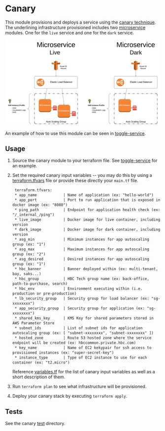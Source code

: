 # Canary

This module provisions and deploys a service using the [canary technique](https://martinfowler.com/bliki/CanaryRelease.html). The underlining infrastructure provisioned includes two [microservice](../microservice) modules. One for the `live` service and one for the `dark` service.

![Canary Infrastructure](canary-diagram.png)

An example of how to use this module can be seen in [toggle-service](https://github.com/saksdirect/toggle-service/tree/master/infrastructure/terraform/toggles).

## Usage

1. Source the canary module to your terraform file. See [toggle-service](https://github.com/saksdirect/toggle-service/blob/master/infrastructure/terraform/toggles/main.tf) for an example.
2. Set the required canary input variables -- you may do this by using a [terraform.tfvars](https://www.terraform.io/intro/getting-started/variables.html#from-a-file) file or provide these directly your `main.tf` file.

        terraform.tfvars:
        * app_name            | Name of application (ex: "hello-world")
        * app_port            | Port to run application that is exposed in docker image (ex: "8080") 
        * ping_path           | Endpoint for application health check (ex: "/_internal_/ping")
        * live_image          | Docker image for live container, including version
        * dark_image          | Docker image for dark container, including version
        * asg_min             | Minimum instances for app autoscaling group (ex: "1")
        * asg_max             | Maximum instances for app autoscaling group (ex: "2")
        * asg_desired         | Desired instances for app autoscaling group (ex: "1")
        * hbc_banner          | Banner deployed within (ex: multi-tenant, bay, saks...)
        * hbc_group           | HBC Tech group name (ex: back-office, path-to-purchase, search)
        * hbc_env             | Environment executing within (i.e. production or pre-production)
        * lb_security_group   | Security group for load balancer (ex: "sg-xxxxxxxx")
        * app_security_group  | Security group for application (ex: "sg-xxxxxxxx")
        * shared_kms_key      | KMS Key for shared parameters stored in AWS Parameter Store 
        * subnet_ids          | List of subnet ids for application autoscaling group (ex: [ "subnet-xxxxxxxx", "subnet-xxxxxxxx" ])
        * hosted_zone         | Route 53 hosted zone where the service endpoint will be created (ex: hbccommon.private.hbc.com)
        * key_name            | Name of EC2 kekypair for ssh access to provisioned instances (ex: "super-secret-key")
        * instance_type       | Type of EC2 instance to use for each container (ex: "t2.micro")
        
      Reference [variables.tf](variables.tf) for the list of canary input variables as well as a short description of them.

3. Run `terraform plan` to see what infrastructure will be provisioned.
4. Deploy your canary stack by executing `terraform apply`.

## Tests

See the canary [test](../../tests/canary) directory.